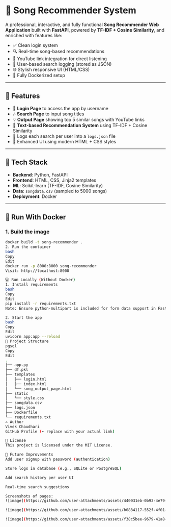 # 🎵 Song Recommender System

A professional, interactive, and fully functional **Song Recommender Web Application** built with **FastAPI**, powered by **TF-IDF + Cosine Similarity**, and enriched with features like:
- ✅ Clean login system
- 🔍 Real-time song-based recommendations
- 🔗 YouTube link integration for direct listening
- 📝 User-based search logging (stored as JSON)
- 🌐 Stylish responsive UI (HTML/CSS)
- 🐳 Fully Dockerized setup

---

## 🚀 Features

- 🔐 **Login Page** to access the app by username  
- 🎶 **Search Page** to input song titles  
- 💡 **Output Page** showing top 5 similar songs with YouTube links  
- 🧠 **Text-based Recommendation System** using TF-IDF + Cosine Similarity  
- 📁 Logs each search per user into a `logs.json` file  
- 💅 Enhanced UI using modern HTML + CSS styles  

---

## 🧰 Tech Stack

- **Backend**: Python, FastAPI  
- **Frontend**: HTML, CSS, Jinja2 templates  
- **ML**: Scikit-learn (TF-IDF, Cosine Similarity)  
- **Data**: `songdata.csv` (sampled to 5000 songs)  
- **Deployment**: Docker  

---

## 🐳 Run With Docker

### 1. Build the image
```bash
docker build -t song-recommender .
2. Run the container
bash
Copy
Edit
docker run -p 8000:8000 song-recommender
Visit: http://localhost:8000

💻 Run Locally (Without Docker)
1. Install requirements
bash
Copy
Edit
pip install -r requirements.txt
Note: Ensure python-multipart is included for form data support in FastAPI.

2. Start the app
bash
Copy
Edit
uvicorn app:app --reload
📁 Project Structure
pgsql
Copy
Edit
.
├── app.py
├── df.pkl
├── templates
│   ├── login.html
│   ├── index.html
│   └── song_output_page.html
├── static
│   └── style.css
├── songdata.csv
├── logs.json
├── Dockerfile
└── requirements.txt
✍️ Author
Vivek Chaudhari
GitHub Profile (← replace with your actual link)

📜 License
This project is licensed under the MIT License.

📝 Future Improvements
Add user signup with password (authentication)

Store logs in database (e.g., SQLite or PostgreSQL)

Add search history per user UI

Real-time search suggestions

Screenshots of pages:
![image](https://github.com/user-attachments/assets/440031eb-0b93-4e79-9b57-ea50a12d7cdc)

![image](https://github.com/user-attachments/assets/b0834117-552f-4f01-96a1-3d5bbb73c438)

![image](https://github.com/user-attachments/assets/f38c5bee-9679-41a8-9990-9e955c5e72cd)


